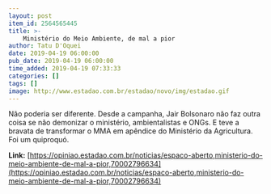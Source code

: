 ```yaml
---
layout: post
item_id: 2564565445
title: >-
    Ministério do Meio Ambiente, de mal a pior
author: Tatu D'Oquei
date: 2019-04-19 06:00:00
pub_date: 2019-04-19 06:00:00
time_added: 2019-04-19 07:33:33
categories: []
tags: []
image: http://www.estadao.com.br/estadao/novo/img/estadao.gif
---
```


Não poderia ser diferente. Desde a campanha, Jair Bolsonaro não faz outra coisa se não demonizar o ministério, ambientalistas e ONGs. E teve a bravata de transformar o MMA em apêndice do Ministério da Agricultura. Foi um quiproquó.

**Link:** [https://opiniao.estadao.com.br/noticias/espaco-aberto,ministerio-do-meio-ambiente-de-mal-a-pior,70002796634](https://opiniao.estadao.com.br/noticias/espaco-aberto,ministerio-do-meio-ambiente-de-mal-a-pior,70002796634)

